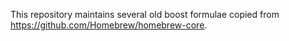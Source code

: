 This repository maintains several old boost formulae copied from https://github.com/Homebrew/homebrew-core.
